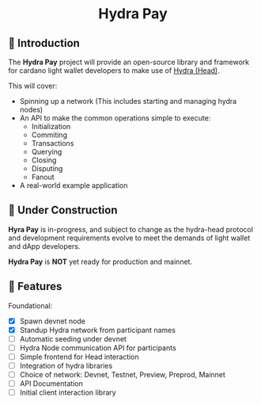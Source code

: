 # <p align="center">Hydra Pay</p>

## :dango: Introduction

The **Hydra Pay** project will provide an open-source library and framework for cardano light wallet developers to make use of [Hydra (Head)](https://hydra.family/head-protocol/).

This will cover:

* Spinning up a network (This includes starting and managing hydra nodes)
* An API to make the common operations simple to execute:
  * Initialization
  * Commiting
  * Transactions
  * Querying
  * Closing
  * Disputing
  * Fanout
* A real-world example application

## :construction: Under Construction

**Hyra Pay** is in-progress, and subject to change as the hydra-head protocol and development requirements evolve to meet the demands of light wallet and dApp developers. 

**Hydra Pay** is **NOT** yet ready for production and mainnet.

## 🎉 Features

Foundational:
- [x] Spawn devnet node
- [x] Standup Hydra network from participant names
- [ ] Automatic seeding under devnet
- [ ] Hydra Node communication API for participants
- [ ] Simple frontend for Head interaction
- [ ] Integration of hydra libraries
- [ ] Choice of network: Devnet, Testnet, Preview, Preprod, Mainnet
- [ ] API Documentation
- [ ] Initial client interaction library
